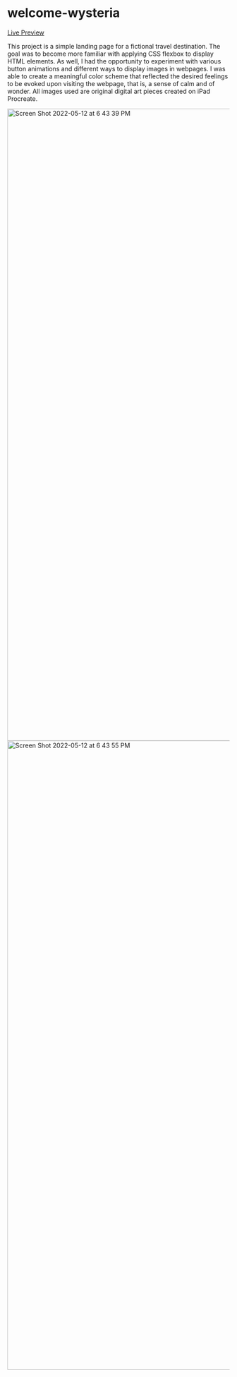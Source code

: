 # welcome-wysteria
[Live Preview](https://faithd186.github.io/LandingPage-Wysteria/)

This project is a simple landing page for a fictional travel destination. The goal was to become more familiar with applying CSS flexbox to display HTML elements. As well, I had the opportunity to experiment with various button animations and different ways to display images in webpages. I was able to create a meaningful color scheme that reflected the desired feelings to be evoked upon visiting the webpage, that is, a sense of calm and of wonder. All images used are original digital art pieces created on iPad Procreate. 

<img width="1433" alt="Screen Shot 2022-05-12 at 6 43 39 PM" src="https://user-images.githubusercontent.com/90401001/168179446-f909b36a-2e97-48ac-a0d7-cc4c463aa15a.png">

<img width="1426" alt="Screen Shot 2022-05-12 at 6 43 55 PM" src="https://user-images.githubusercontent.com/90401001/168179462-7c94964a-1272-4997-ab31-bf91a9418f42.png">
